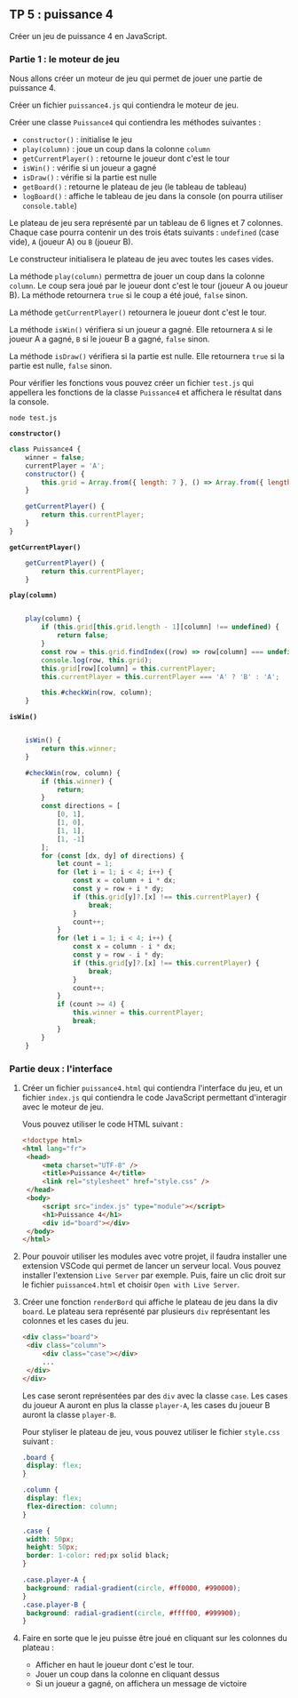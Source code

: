 <script>
	import Message from '$lib/Message.svelte';
	import Solution from '$lib/Solution.svelte';
	import Reveal from '$lib/Reveal.svelte';
	import Slides from './slides.svelte';
</script>

<Reveal>
    <Slides/>
</Reveal>

## TP 5 : puissance 4

Créer un jeu de puissance 4 en JavaScript.

### Partie 1 : le moteur de jeu

Nous allons créer un moteur de jeu qui permet de jouer une partie de puissance 4.

Créer un fichier `puissance4.js` qui contiendra le moteur de jeu.

Créer une classe `Puissance4` qui contiendra les méthodes suivantes :

- `constructor()` : initialise le jeu
- `play(column)` : joue un coup dans la colonne `column`
- `getCurrentPlayer()` : retourne le joueur dont c'est le tour
- `isWin()` : vérifie si un joueur a gagné
- `isDraw()` : vérifie si la partie est nulle
- `getBoard()` : retourne le plateau de jeu (le tableau de tableau)
- `logBoard()` : affiche le tableau de jeu dans la console (on pourra utiliser `console.table`)

Le plateau de jeu sera représenté par un tableau de 6 lignes et 7 colonnes. Chaque case pourra contenir un des trois états suivants : `undefined` (case vide), `A` (joueur A) ou `B` (joueur B).

Le constructeur initialisera le plateau de jeu avec toutes les cases vides.

La méthode `play(column)` permettra de jouer un coup dans la colonne `column`. Le coup sera joué par le joueur dont c'est le tour (joueur A ou joueur B). La méthode retournera `true` si le coup a été joué, `false` sinon.

La méthode `getCurrentPlayer()` retournera le joueur dont c'est le tour.

La méthode `isWin()` vérifiera si un joueur a gagné. Elle retournera `A` si le joueur A a gagné, `B` si le joueur B a gagné, `false` sinon.

La méthode `isDraw()` vérifiera si la partie est nulle. Elle retournera `true` si la partie est nulle, `false` sinon.

Pour vérifier les fonctions vous pouvez créer un fichier `test.js` qui appellera les fonctions de la classe `Puissance4` et affichera le résultat dans la console.

```
node test.js
```

**`constructor()`**

<Solution>

```javascript
class Puissance4 {
	winner = false;
	currentPlayer = 'A';
	constructor() {
		this.grid = Array.from({ length: 7 }, () => Array.from({ length: 7 }, () => undefined));
	}

	getCurrentPlayer() {
		return this.currentPlayer;
	}
}
```

</Solution>

**`getCurrentPlayer()`**

<Solution>

```javascript
	getCurrentPlayer() {
		return this.currentPlayer;
	}
```

</Solution>

**`play(column)`**

<Solution>

```javascript

	play(column) {
		if (this.grid[this.grid.length - 1][column] !== undefined) {
			return false;
		}
		const row = this.grid.findIndex((row) => row[column] === undefined);
		console.log(row, this.grid);
		this.grid[row][column] = this.currentPlayer;
		this.currentPlayer = this.currentPlayer === 'A' ? 'B' : 'A';

		this.#checkWin(row, column);
	}
```

</Solution>

**`isWin()`**

<Solution>

```javascript

	isWin() {
		return this.winner;
	}

	#checkWin(row, column) {
		if (this.winner) {
			return;
		}
		const directions = [
			[0, 1],
			[1, 0],
			[1, 1],
			[1, -1]
		];
		for (const [dx, dy] of directions) {
			let count = 1;
			for (let i = 1; i < 4; i++) {
				const x = column + i * dx;
				const y = row + i * dy;
				if (this.grid[y]?.[x] !== this.currentPlayer) {
					break;
				}
				count++;
			}
			for (let i = 1; i < 4; i++) {
				const x = column - i * dx;
				const y = row - i * dy;
				if (this.grid[y]?.[x] !== this.currentPlayer) {
					break;
				}
				count++;
			}
			if (count >= 4) {
				this.winner = this.currentPlayer;
				break;
			}
		}
	}

```

</Solution>

### Partie deux : l'interface

1. Créer un fichier `puissance4.html` qui contiendra l'interface du jeu, et un fichier `index.js` qui contiendra le code JavaScript permettant d'interagir avec le moteur de jeu.

   Vous pouvez utiliser le code HTML suivant :

   ```html
   <!doctype html>
   <html lang="fr">
   	<head>
   		<meta charset="UTF-8" />
   		<title>Puissance 4</title>
   		<link rel="stylesheet" href="style.css" />
   	</head>
   	<body>
   		<script src="index.js" type="module"></script>
   		<h1>Puissance 4</h1>
   		<div id="board"></div>
   	</body>
   </html>
   ```

1. Pour pouvoir utiliser les modules avec votre projet, il faudra installer une extension VSCode qui permet de lancer un serveur local. Vous pouvez installer l'extension `Live Server` par exemple. Puis, faire un clic droit sur le fichier `puissance4.html` et choisir `Open with Live Server`.
1. Créer une fonction `renderBord` qui affiche le plateau de jeu dans la div `board`. Le plateau sera représenté par plusieurs `div` représentant les colonnes et les cases du jeu.

   ```html
   <div class="board">
   	<div class="column">
   		<div class="case"></div>
   		...
   	</div>
   </div>
   ```

   Les case seront représentées par des `div` avec la classe `case`. Les cases du joueur A auront en plus la classe `player-A`, les cases du joueur B auront la classe `player-B`.

   Pour styliser le plateau de jeu, vous pouvez utiliser le fichier `style.css` suivant :

   ```css
   .board {
   	display: flex;
   }

   .column {
   	display: flex;
   	flex-direction: column;
   }

   .case {
   	width: 50px;
   	height: 50px;
   	border: 1-color: red;px solid black;
   }

   .case.player-A {
   	background: radial-gradient(circle, #ff0000, #990000);
   }
   .case.player-B {
   	background: radial-gradient(circle, #ffff00, #999900);
   }
   ```

1. Faire en sorte que le jeu puisse être joué en cliquant sur les colonnes du plateau :
   - Afficher en haut le joueur dont c'est le tour.
   - Jouer un coup dans la colonne en cliquant dessus
   - Si un joueur a gagné, on affichera un message de victoire
